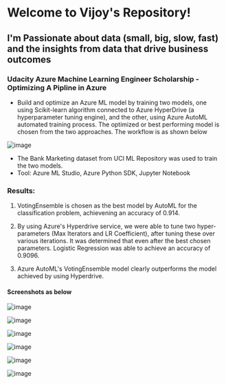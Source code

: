 # Welcome to Vijoy's Repository!

## I'm Passionate about data (small, big, slow, fast) and the insights from data that drive business outcomes

### Udacity Azure Machine Learning Engineer Scholarship - Optimizing A Pipline in Azure

- Build and optimize an Azure ML model by training two models, one using Scikit-learn algorithm connected to Azure HyperDrive (a hyperparameter tuning engine), and the other, using Azure AutoML automated training process. The optimized or best performing model is chosen from the two approaches. The workflow is as shown below

![image](https://user-images.githubusercontent.com/81923226/114083850-22882f00-98cd-11eb-8ea7-6a873789bd7c.png)

- The Bank Marketing dataset from UCI ML Repository was used to train the two models.
- Tool: Azure ML Studio, Azure Python SDK, Jupyter Notebook

### Results:

1. VotingEnsemble is chosen as the best model by AutoML for the classification problem, achievening an accuracy of 0.914. 
2. By using Azure's Hyperdrive service, we were able to tune two hyper-parameters (Max Iterators and LR Coefficient), after tuning these over various iterations. It was determined that even after the best chosen parameters. Logistic Regression was able to achieve an accuracy of 0.9096.

3. Azure AutoML's VotingEnsemble model clearly outperforms the model achieved by using Hyperdrive.




#### Screenshots as below

![image](https://user-images.githubusercontent.com/81923226/114142879-146bfa00-9931-11eb-8a86-01a957e212c5.png)

![image](https://user-images.githubusercontent.com/81923226/114142934-23eb4300-9931-11eb-98ec-139982eb4b81.png)

![image](https://user-images.githubusercontent.com/81923226/114142748-f0a8b400-9930-11eb-96b3-1b1f82c20f21.png)

![image](https://user-images.githubusercontent.com/81923226/114142777-f9998580-9930-11eb-8205-97fda4bc8d7f.png)



![image](https://user-images.githubusercontent.com/81923226/114142804-0027fd00-9931-11eb-88f0-91689b53f284.png)

![image](https://user-images.githubusercontent.com/81923226/114142853-0ae29200-9931-11eb-9bd2-2b2ab117d765.png)




